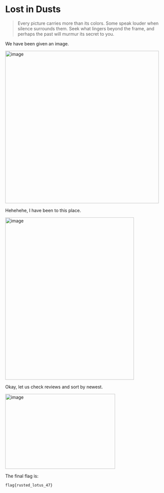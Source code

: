 # Lost in Dusts
>Every picture carries more than its colors. Some speak louder when silence surrounds them. Seek what lingers beyond the frame, and perhaps the past will murmur its secret to you.

We have been given an image.  

<img width="488" height="484" alt="image" src="https://github.com/user-attachments/assets/eeba3463-11dd-4a8e-b2bb-f7d619ba2760" />

Hehehehe, I have been to this place.

<img width="409" height="515" alt="image" src="https://github.com/user-attachments/assets/4ac5f870-3959-47ae-bb93-058a7405da15" />

Okay, let us check reviews and sort by newest.

<img width="349" height="238" alt="image" src="https://github.com/user-attachments/assets/2360129d-1071-41dd-bd65-a09efefa166d" />

The final flag is:

```bash
flag{rusted_lotus_47}
